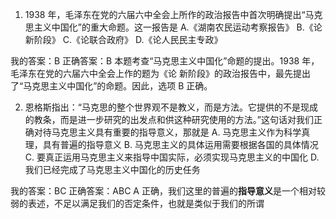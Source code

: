 1. 1938 年，毛泽东在党的六届六中全会上所作的政治报告中首次明确提出“马克思主义中国化”的重大命题。这一报告是
A.《湖南农民运动考察报告》
B.《论新阶段》
C.《论联合政府》
D.《论人民民主专政》

我的答案：B
正确答案：B 本题考查“马克思主义中国化”命题的提出。1938 年，毛泽东在党的六届六中全会上作的题为《论
新阶段》的政治报告中，最先提出了“马克思主义中国化”的命题。因此，选项 B 正确。

2. 恩格斯指出：“马克思的整个世界观不是教义，而是方法。它提供的不是现成的教条，而是进一步研究的出发点和供这种研究使用的方法。”这句话对我们正确对待马克思主义具有重要的指导意义，那就是
A. 马克思主义作为科学真理，具有普遍的指导意义
B. 马克思主义的具体运用需要根据各国的具体情况
C. 要真正运用马克思主义来指导中国实际，必须实现马克思主义的中国化
D. 我们已经完成了马克思主义中国化的历史任务

我的答案：BC
正确答案：ABC A 正确，我们这里的普遍的**指导意义**是一个相对较弱的表述，不足以满足我们的否定条件，也就是类似于我们的所谓
